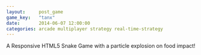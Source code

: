 ```yaml
---
layout:     post_game
game_key:   "tanx"
date:       2014-06-07 12:00:00
categories: arcade multiplayer strategy real-time-strategy
---
```


A Responsive HTML5 Snake Game with a particle explosion on food impact!

